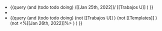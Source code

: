 - {{query (and (todo todo doing) /[[Jan 25th, 2022]]/ [[Trabajos U]] ) }}
-
- {{query (and (todo todo doing)  (not [[Trabajos U]] ) (not [[Templates]] )  (not <%[[Jan 26th, 2022]]%> ) ) }}